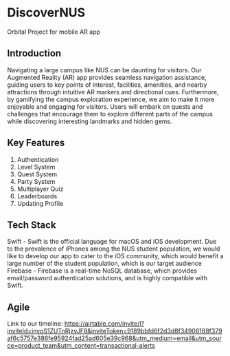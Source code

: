# DiscoverNUS
Orbital Project for mobile AR app

## Introduction
Navigating a large campus like NUS can be daunting for visitors. Our Augmented Reality (AR) app provides seamless navigation assistance, guiding users to key points of interest, facilities, amenities, and nearby attractions through intuitive AR markers and directional cues. Furthermore, by gamifying the campus exploration experience, we aim to make it more enjoyable and engaging for visitors. Users will embark on quests and challenges that encourage them to explore different parts of the campus while discovering interesting landmarks and hidden gems.

## Key Features
<ol>
  <li>Authentication</li>
  <li>Level System</li>
  <li>Quest System</li>
  <li>Party System</li>
  <li>Multiplayer Quiz</li>
  <li>Leaderboards</li>
  <li>Updating Profile</li>
</ol>

## Tech Stack
Swift - Swift is the official language for macOS and iOS development. Due to the prevalence of iPhones among the NUS student population, we would like to develop our app to cater to the iOS community, which would benefit a large number of the student population, which is our target audience <br>
Firebase - Firebase is a real-time NoSQL database, which provides email/password authentication solutions, and is highly compatible with Swift. <br>

## Agile
Link to our timeline:
https://airtable.com/invite/l?inviteId=invoS1ZUTnRjzvJF8&inviteToken=9189bbfd6f2d3d8f34906188f379af6c5757e386fe95924fad25ad605e39c968&utm_medium=email&utm_source=product_team&utm_content=transactional-alerts
